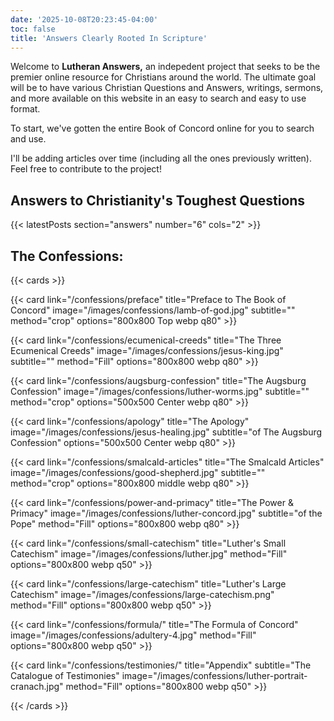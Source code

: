 ```yaml
---
date: '2025-10-08T20:23:45-04:00'
toc: false
title: 'Answers Clearly Rooted In Scripture'
---
```

Welcome to **Lutheran Answers,** an indepedent project that seeks to be the premier online resource for Christians around the world. The ultimate goal will be to have various Christian Questions and Answers, writings, sermons, and more available on this website in an easy to search and easy to use format. 

To start, we've gotten the entire Book of Concord online for you to search and use.

I'll be adding articles over time (including all the ones previously written). Feel free to contribute to the project!

## Answers to Christianity's Toughest Questions

<span class="spacer mt-8"></span>

{{< latestPosts section="answers" number="6" cols="2" >}}

## The Confessions:

{{< cards >}}

  {{< card link="/confessions/preface" title="Preface to The Book of Concord" image="/images/confessions/lamb-of-god.jpg" subtitle="" method="crop" options="800x800 Top webp q80" >}}

  {{< card link="/confessions/ecumenical-creeds" title="The Three Ecumenical Creeds" image="/images/confessions/jesus-king.jpg" subtitle="" method="Fill" options="800x800 webp q80" >}}

  {{< card link="/confessions/augsburg-confession" title="The Augsburg Confession" image="/images/confessions/luther-worms.jpg" subtitle="" method="crop" options="500x500 Center webp q80" >}}

  {{< card link="/confessions/apology" title="The Apology" image="/images/confessions/jesus-healing.jpg" subtitle="of The Augsburg Confession" options="500x500 Center webp q80" >}}

  {{< card link="/confessions/smalcald-articles" title="The Smalcald Articles" image="/images/confessions/good-shepherd.jpg" subtitle="" method="crop" options="800x800 middle webp q80" >}}

  {{< card link="/confessions/power-and-primacy" title="The Power & Primacy" image="/images/confessions/luther-concord.jpg" subtitle="of the Pope" method="Fill" options="800x800 webp q80" >}}

  {{< card link="/confessions/small-catechism" title="Luther's Small Catechism" image="/images/confessions/luther.jpg" method="Fill" options="800x800 webp q50" >}}

  {{< card link="/confessions/large-catechism" title="Luther's Large Catechism" image="/images/confessions/large-catechism.png" method="Fill" options="800x800 webp q50" >}}

  {{< card link="/confessions/formula/" title="The Formula of Concord" image="/images/confessions/adultery-4.jpg" method="Fill" options="800x800 webp q50" >}}

  {{< card link="/confessions/testimonies/" title="Appendix" subtitle="The Catalogue of Testimonies" image="/images/confessions/luther-portrait-cranach.jpg" method="Fill" options="800x800 webp q50" >}}
  
{{< /cards >}}